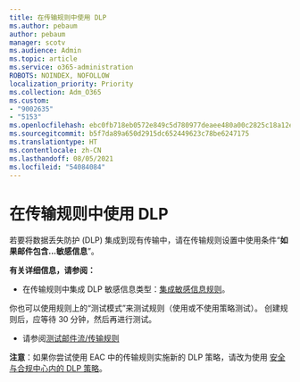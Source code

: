 ```yaml
---
title: 在传输规则中使用 DLP
ms.author: pebaum
author: pebaum
manager: scotv
ms.audience: Admin
ms.topic: article
ms.service: o365-administration
ROBOTS: NOINDEX, NOFOLLOW
localization_priority: Priority
ms.collection: Adm_O365
ms.custom:
- "9002635"
- "5153"
ms.openlocfilehash: ebc0fb718eb0572e849c5d780977deaee480a00c2825c18a12e4d2212342f17a
ms.sourcegitcommit: b5f7da89a650d2915dc652449623c78be6247175
ms.translationtype: HT
ms.contentlocale: zh-CN
ms.lasthandoff: 08/05/2021
ms.locfileid: "54084084"
---
```

# <a name="using-dlp-in-transport-rules"></a>在传输规则中使用 DLP

若要将数据丢失防护 (DLP) 集成到现有传输中，请在传输规则设置中使用条件“**如果邮件包含...敏感信息**”。

**有关详细信息，请参阅：**

- 在传输规则中集成 DLP 敏感信息类型：[集成敏感信息规则](https://docs.microsoft.com/exchange/security-and-compliance/data-loss-prevention/integrate-sensitive-information-rules)。

你也可以使用规则上的“测试模式”来测试规则（使用或不使用策略测试）。  创建规则后，应等待 30 分钟，然后再进行测试。

- 请参阅[测试邮件流/传输规则](https://docs.microsoft.com/exchange/security-and-compliance/mail-flow-rules/test-mail-flow-rules)

**注意**：如果你尝试使用 EAC 中的传输规则实施新的 DLP 策略，请改为使用 [安全与合规中心内的 DLP 策略](https://docs.microsoft.com/microsoft-365/compliance/data-loss-prevention-policies?view=o365-worldwide)。
